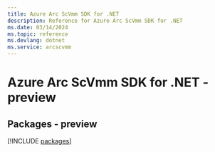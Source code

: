 ```yaml
---
title: Azure Arc ScVmm SDK for .NET
description: Reference for Azure Arc ScVmm SDK for .NET
ms.date: 03/14/2024
ms.topic: reference
ms.devlang: dotnet
ms.service: arcscvmm
---
```

# Azure Arc ScVmm SDK for .NET - preview
## Packages - preview
[!INCLUDE [packages](arc-scvmm-index.md)]